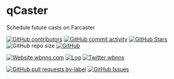 # qCaster

Schedule future casts on Farcaster

<!-- Badge row 1 - status -->

[![GitHub contributors](https://img.shields.io/github/contributors/wbnns/qcaster)](https://github.com/wbnns/qcaster/graphs/contributors)
[![GitHub commit activity](https://img.shields.io/github/commit-activity/w/wbnns/qcaster)](https://github.com/wbnns/qcaster/graphs/contributors)
[![GitHub Stars](https://img.shields.io/github/stars/wbnns/qcaster.svg)](https://github.com/wbnns/qcaster/stargazers)
![GitHub repo size](https://img.shields.io/github/repo-size/wbnns/qcaster)
[![GitHub](https://img.shields.io/github/license/wbnns/qcaster?color=blue)](https://github.com/wbnns/qcaster/blob/main/LICENSE)

<!-- Badge row 2 - links and profiles -->

[![Website wbnns.com](https://img.shields.io/website-up-down-green-red/https/wbnns.com.svg)](https://wbnns.com/)
[![Log](https://img.shields.io/badge/blog-up-green)](https://log.wbnns.com//)
[![Twitter wbnns](https://img.shields.io/twitter/follow/wbnns?style=social)](https://twitter.com/wbnns)

<!-- Badge row 3 - detailed status -->

[![GitHub pull requests by-label](https://img.shields.io/github/issues-pr-raw/wbnns/qcaster)](https://github.com/wbnns/qcaster/pulls)
[![GitHub Issues](https://img.shields.io/github/issues-raw/wbnns/qcaster.svg)](https://github.com/wbnns/qcaster/issues)

